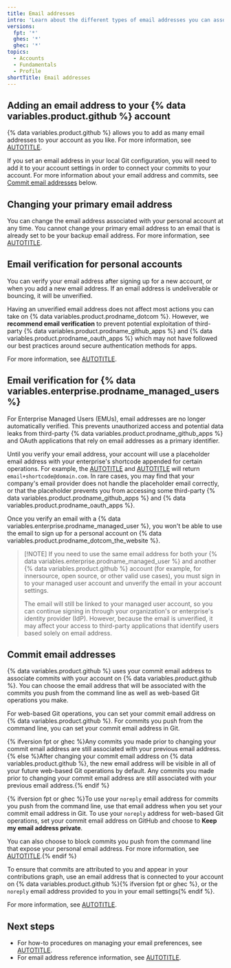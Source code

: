 ```yaml
---
title: Email addresses
intro: 'Learn about the different types of email addresses you can associate with your {% data variables.product.github %} account—primary, backup, commit, and noreply—and how each type is used for account management, security, and commit attribution.'
versions:
  fpt: '*'
  ghes: '*'
  ghec: '*'
topics:
  - Accounts
  - Fundamentals
  - Profile
shortTitle: Email addresses
---
```


## Adding an email address to your {% data variables.product.github %} account

{% data variables.product.github %} allows you to add as many email addresses to your account as you like. For more information, see [AUTOTITLE](/account-and-profile/how-tos/setting-up-and-managing-your-personal-account-on-github/managing-email-preferences/adding-an-email-address-to-your-github-account).

If you set an email address in your local Git configuration, you will need to add it to your account settings in order to connect your commits to your account. For more information about your email address and commits, see [Commit email addresses](#commit-email-addresses) below.

## Changing your primary email address

You can change the email address associated with your personal account at any time. You cannot change your primary email address to an email that is already set to be your backup email address. For more information, see [AUTOTITLE](/account-and-profile/how-tos/setting-up-and-managing-your-personal-account-on-github/managing-email-preferences/changing-your-primary-email-address).

## Email verification for personal accounts

You can verify your email address after signing up for a new account, or when you add a new email address. If an email address is undeliverable or bouncing, it will be unverified.

Having an unverified email address does not affect most actions you can take on {% data variables.product.prodname_dotcom %}. However, we **recommend email verification** to prevent potential exploitation of third-party {% data variables.product.prodname_github_apps %} and {% data variables.product.prodname_oauth_apps %} which may not have followed our best practices around secure authentication methods for apps.

For more information, see [AUTOTITLE](/free-pro-team@latest/account-and-profile/how-tos/setting-up-and-managing-your-personal-account-on-github/managing-email-preferences/verifying-your-email-address).

## Email verification for {% data variables.enterprise.prodname_managed_users %}

For Enterprise Managed Users (EMUs), email addresses are no longer automatically verified. This prevents unauthorized access and potential data leaks from third-party {% data variables.product.prodname_github_apps %} and OAuth applications that rely on email addresses as a primary identifier.

Until you verify your email address, your account will use a placeholder email address with your enterprise's shortcode appended for certain operations. For example, the [AUTOTITLE](/rest/users/users) and [AUTOTITLE](/rest/users/emails) will return `email+shortcode@domain.com`. In rare cases, you may find that your company's email provider does not handle the placeholder email correctly, or that the placeholder prevents you from accessing some third-party {% data variables.product.prodname_github_apps %} and {% data variables.product.prodname_oauth_apps %}.

Once you verify an email with a {% data variables.enterprise.prodname_managed_user %}, you won't be able to use the email to sign up for a personal account on {% data variables.product.prodname_dotcom_the_website %}.

>[!NOTE] If you need to use the same email address for both your {% data variables.enterprise.prodname_managed_user %} and another {% data variables.product.github %} account (for example, for innersource, open source, or other valid use cases), you must sign in to your managed user account and unverify the email in your account settings.
>
> The email will still be linked to your managed user account, so you can continue signing in through your organization's or enterprise's identity provider (IdP). However, because the email is unverified, it may affect your access to third-party applications that identify users based solely on email address.

## Commit email addresses

{% data variables.product.github %} uses your commit email address to associate commits with your account on {% data variables.product.github %}. You can choose the email address that will be associated with the commits you push from the command line as well as web-based Git operations you make.

For web-based Git operations, you can set your commit email address on {% data variables.product.github %}. For commits you push from the command line, you can set your commit email address in Git.

{% ifversion fpt or ghec %}Any commits you made prior to changing your commit email address are still associated with your previous email address.{% else %}After changing your commit email address on {% data variables.product.github %}, the new email address will be visible in all of your future web-based Git operations by default. Any commits you made prior to changing your commit email address are still associated with your previous email address.{% endif %}

{% ifversion fpt or ghec %}To use your `noreply` email address for commits you push from the command line, use that email address when you set your commit email address in Git. To use your `noreply` address for web-based Git operations, set your commit email address on GitHub and choose to **Keep my email address private**.

You can also choose to block commits you push from the command line that expose your personal email address. For more information, see [AUTOTITLE](/account-and-profile/setting-up-and-managing-your-personal-account-on-github/managing-email-preferences/blocking-command-line-pushes-that-expose-your-personal-email-address).{% endif %}

To ensure that commits are attributed to you and appear in your contributions graph, use an email address that is connected to your account on {% data variables.product.github %}{% ifversion fpt or ghec %}, or the `noreply` email address provided to you in your email settings{% endif %}.

For more information, see [AUTOTITLE](/account-and-profile/how-tos/setting-up-and-managing-your-personal-account-on-github/managing-email-preferences/setting-your-commit-email-address).

## Next steps

* For how-to procedures on managing your email preferences, see [AUTOTITLE](/account-and-profile/how-tos/setting-up-and-managing-your-personal-account-on-github/managing-email-preferences).
* For email address reference information, see [AUTOTITLE](/account-and-profile/reference/email-addresses-reference).

